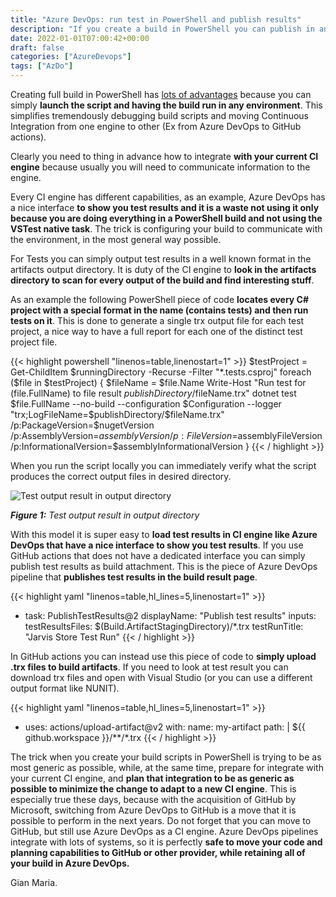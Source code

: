 ```yaml
---
title: "Azure DevOps: run test in PowerShell and publish results"
description: "If you create a build in PowerShell you can publish in an Azure DevOps pipeline with a special task, let see how."
date: 2022-01-01T07:00:42+00:00
draft: false
categories: ["AzureDevops"]
tags: ["AzDo"]
---
```


Creating full build in PowerShell has [lots of advantages](https://www.codewrecks.com/post/azdo/pipeline/powershell-build/) because you can simply **launch the script and having the build run in any environment**. This simplifies tremendously debugging build scripts and moving Continuous Integration from one engine to other (Ex from Azure DevOps to GitHub actions).

Clearly you need to thing in advance how to integrate **with your current CI engine** because usually you will need to communicate information to the engine. 

Every CI engine has different capabilities, as an example, Azure DevOps has a nice interface **to show you test results and it is a waste not using it only because you are doing everything in a PowerShell build and not using the VSTest native task**. The trick is configuring your build to communicate with the environment, in the most general way possible.

For Tests you can simply output test results in a well known format in the artifacts output directory. It is duty of the CI engine to **look in the artifacts directory to scan for every output of the build and find interesting stuff**.

As an example the following PowerShell piece of code **locates every C# project with a special format in the name (contains tests) and then run tests on it**. This is done to generate a single trx output file for each test project, a nice way to have a full report for each one of the distinct test project file.

{{< highlight powershell "linenos=table,linenostart=1" >}}
$testProject = Get-ChildItem $runningDirectory -Recurse -Filter "*.tests.csproj"
foreach ($file in $testProject) 
{
    $fileName = $file.Name
    Write-Host "Run test for $($file.FullName) to file result $publishDirectory/$fileName.trx"
    dotnet test $file.FullName --no-build --configuration $Configuration --logger "trx;LogFileName=$publishDirectory/$fileName.trx" /p:PackageVersion=$nugetVersion /p:AssemblyVersion=$assemblyVersion /p:FileVersion=$assemblyFileVersion /p:InformationalVersion=$assemblyInformationalVersion
}
{{< / highlight >}}

When you run the script locally you can immediately verify what the script produces the correct output files in desired directory. 

![Test output result in output directory](../images/build-test-output.png)

***Figure 1:*** *Test output result in output directory*

With this model it is super easy to **load test results in CI engine like Azure DevOps that have a nice interface to show you test results**. If you use GitHub actions that does not have a dedicated interface you can simply publish test results as build attachment. This is the piece of Azure DevOps pipeline that **publishes test results in the build result page**.

{{< highlight yaml "linenos=table,hl_lines=5,linenostart=1" >}}
- task: PublishTestResults@2
  displayName: "Publish test results"
  inputs:
    testResultsFiles: $(Build.ArtifactStagingDirectory)/*.trx
    testRunTitle: "Jarvis Store Test Run"
{{< / highlight >}}

In GitHub actions you can instead use this piece of code to **simply upload .trx files to build artifacts**. If you need to look at test result you can download trx files and open with Visual Studio (or you can use a different output format like NUNIT).

{{< highlight yaml "linenos=table,hl_lines=5,linenostart=1" >}}
- uses: actions/upload-artifact@v2
  with:
    name: my-artifact
    path: |
      ${{ github.workspace }}/**/*.trx
{{< / highlight >}}

The trick when you create your build scripts in PowerShell is trying to be as most generic as possible, while, at the same time, prepare for integrate with your current CI engine, and **plan that integration to be as generic as possible to minimize the change to adapt to a new CI engine**. This is especially true these days, because with the acquisition of GitHub by Microsoft, switching from Azure DevOps to GitHub is a move that it is possible to perform in the next years. Do not forget that you can move to GitHub, but still use Azure DevOps as a CI engine. Azure DevOps pipelines integrate with lots of systems, so it is perfectly **safe to move your code and planning capabilities to GitHub or other provider, while retaining all of your build in Azure DevOps.**

Gian Maria.

